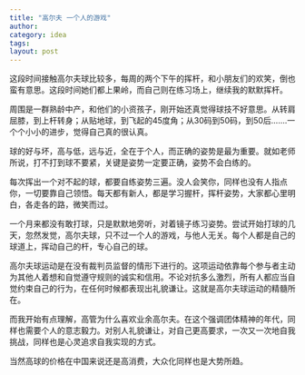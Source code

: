 ```yaml
---
title: "高尔夫 一个人的游戏"
author:
category: idea
tags: 
layout: post
---
```

这段时间接触高尔夫球比较多，每周的两个下午的挥杆，和小朋友们的欢笑，倒也蛮有意思。这段时间她们都上果岭，而自己则在练习场上，继续我的默默挥杆。

周围是一群熟龄中产，和他们的小资孩子，刚开始还真觉得球技不好意思。从转肩屈膝，到上杆转身；从贴地球，到飞起的45度角；从30码到50码，到50后…….一个个小小的进步，觉得自己真的很认真。

球的好与坏，高与低，远与近，全在于个人，而正确的姿势是最为重要。就如老师所说，打不打到球不要紧，关键是姿势一定要正确，姿势不会白练的。

每次挥出一个对不起的球，都要自练姿势三遍。没人会笑你，同样也没有人指点你，一切要靠自己领悟。每天都有新人，都是学习握杆，挥杆姿势，大家都心里明白，各走各的路，微笑而过。

一个月来都没有敢打球，只是默默地旁听，对着镜子练习姿势。尝试开始打球的几天，忽然发觉，高尔夫球，只不过一个人的游戏，与他人无关。每个人都是自己的球道上，挥动自己的杆，专心自己的球。

高尔夫球运动是在没有裁判员监督的情形下进行的。这项运动依靠每个参与者主动为其他人着想和自觉遵守规则的诚实和信用。不论对抗多么激烈，所有人都应当自觉约束自己的行为，在任何时候都表现出礼貌谦让。这就是高尔夫球运动的精髓所在。

而我开始有点理解，高管为什么喜欢业余高尔夫。在这个强调团体精神的年代，同样也需要个人的意志毅力。对别人礼貌谦让，对自己更高要求，一次又一次地自我挑战，同样也是心灵追求自我实现的方式。

当然高球的价格在中国来说还是高消费，大众化同样也是大势所趋。

